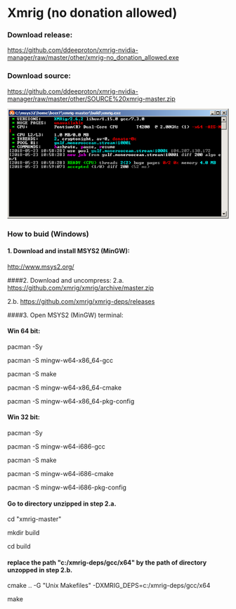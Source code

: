 # Xmrig (no donation allowed)

### Download release:

https://github.com/ddeeproton/xmrig-nvidia-manager/raw/master/other/xmrig-no_donation_allowed.exe

### Download source:

https://github.com/ddeeproton/xmrig-nvidia-manager/raw/master/other/SOURCE%20xmrig-master.zip

![](preview.png)

### How to buid (Windows)

#### 1. Download and install MSYS2 (MinGW):
http://www.msys2.org/

####2. Download and uncompress:
2.a. https://github.com/xmrig/xmrig/archive/master.zip

2.b. https://github.com/xmrig/xmrig-deps/releases

####3. Open MSYS2 (MinGW) terminal:

#### Win 64 bit:
pacman -Sy

pacman -S mingw-w64-x86_64-gcc

pacman -S make

pacman -S mingw-w64-x86_64-cmake

pacman -S mingw-w64-x86_64-pkg-config

#### Win 32 bit:
pacman -Sy

pacman -S mingw-w64-i686-gcc

pacman -S make

pacman -S mingw-w64-i686-cmake

pacman -S mingw-w64-i686-pkg-config

#### Go to directory unzipped in step 2.a.
cd "xmrig-master"

mkdir build

cd build

#### replace the path "c:/xmrig-deps/gcc/x64" by the path of directory unzopped in step 2.b.
cmake .. -G "Unix Makefiles" -DXMRIG_DEPS=c:/xmrig-deps/gcc/x64

make


